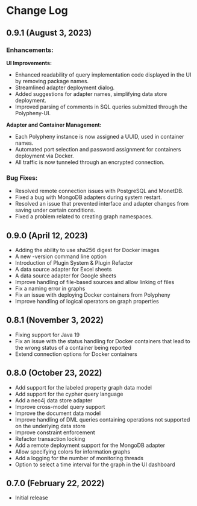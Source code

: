 # Change Log

## 0.9.1 (August 3, 2023)

### Enhancements:
**UI Improvements:**
* Enhanced readability of query implementation code displayed in the UI by removing package names.
* Streamlined adapter deployment dialog.
* Added suggestions for adapter names, simplifying data store deployment.
* Improved parsing of comments in SQL queries submitted through the Polypheny-UI.

**Adapter and Container Management:**
* Each Polypheny instance is now assigned a UUID, used in container names.
* Automated port selection and password assignment for containers deployment via Docker.
* All traffic is now tunneled through an encrypted connection.

### Bug Fixes:
* Resolved remote connection issues with PostgreSQL and MonetDB.
* Fixed a bug with MongoDB adapters during system restart.
* Resolved an issue that prevented interface and adapter changes from saving under certain conditions.
* Fixed a problem related to creating graph namespaces.


## 0.9.0 (April 12, 2023)

* Adding the ability to use sha256 digest for Docker images
* A new -version command line option
* Introduction of Plugin System & Plugin Refactor
* A data source adapter for Excel sheets
* A data source adapter for Google sheets
* Improve handling of file-based sources and allow linking of files
* Fix a naming error in graphs
* Fix an issue with deploying Docker containers from Polypheny
* Improve handling of logical operators on graph properties


## 0.8.1 (November 3, 2022)

* Fixing support for Java 19
* Fix an issue with the status handling for Docker containers that lead to the wrong status of a container being reported
* Extend connection options for Docker containers


## 0.8.0 (October 23, 2022)

* Add support for the labeled property graph data model
* Add support for the cypher query language
* Add a neo4j data store adapter
* Improve cross-model query support
* Improve the document data model
* Improve handling of DML queries containing operations not supported on the underlying data store
* Improve constraint enforcement
* Refactor transaction locking
* Add a remote deployment support for the MongoDB adapter
* Allow specifying colors for information graphs
* Add a logging for the number of monitoring threads
* Option to select a time interval for the graph in the UI dashboard


## 0.7.0 (February 22, 2022)

* Initial release
